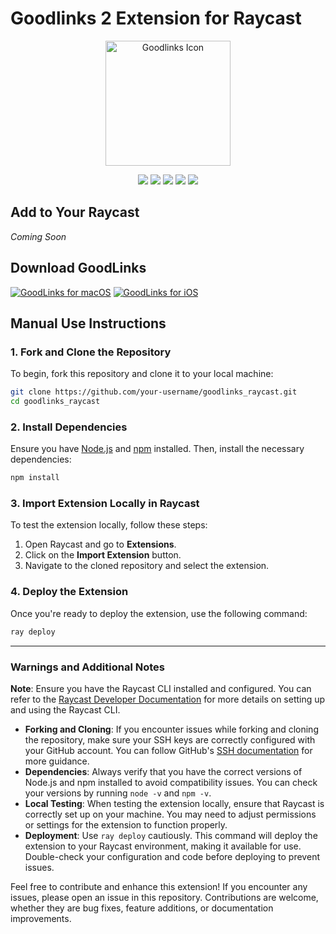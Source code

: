 # Goodlinks 2 Extension for Raycast

<p align="center">
  <img src="path/to/goodlinks.png" alt="Goodlinks Icon" width="200"/>
</p>

<p align="center">
  <a href="https://shields.io"><img src="https://img.shields.io/badge/built%20with-JavaScript-blue"></a>
  <a href="https://shields.io"><img src="https://img.shields.io/badge/built%20with-TypeScript-blue"></a>
  <a href="https://shields.io"><img src="https://img.shields.io/badge/built%20with-React-blue"></a>
  <a href="https://shields.io"><img src="https://img.shields.io/badge/built%20with-Node.js-blue"></a>
  <a href="https://shields.io"><img src="https://img.shields.io/badge/built%20with-Raycast%20API-blue"></a>
</p>

## Add to Your Raycast
_Coming Soon_

## Download GoodLinks

[![GoodLinks for macOS](https://img.shields.io/badge/Download%20on%20the%20Mac%20App%20Store-0078D6?style=for-the-badge&logo=apple&logoColor=white)](https://apps.apple.com/us/app/goodlinks/id1474335294?mt=12)
[![GoodLinks for iOS](https://img.shields.io/badge/Download%20on%20the%20App%20Store-0D96F6?style=for-the-badge&logo=apple&logoColor=white)](https://apps.apple.com/us/app/goodlinks/id1474335294)

## Manual Use Instructions

### 1. Fork and Clone the Repository
To begin, fork this repository and clone it to your local machine:

```bash
git clone https://github.com/your-username/goodlinks_raycast.git
cd goodlinks_raycast
```

### 2. Install Dependencies
Ensure you have [Node.js](https://nodejs.org/) and [npm](https://www.npmjs.com/) installed. Then, install the necessary dependencies:

```bash
npm install
```

### 3. Import Extension Locally in Raycast
To test the extension locally, follow these steps:

1. Open Raycast and go to **Extensions**.
2. Click on the **Import Extension** button.
3. Navigate to the cloned repository and select the extension.

### 4. Deploy the Extension
Once you're ready to deploy the extension, use the following command:

```bash
ray deploy
```

---

### Warnings and Additional Notes

**Note**: Ensure you have the Raycast CLI installed and configured. You can refer to the [Raycast Developer Documentation](https://developers.raycast.com/) for more details on setting up and using the Raycast CLI.

- **Forking and Cloning**: If you encounter issues while forking and cloning the repository, make sure your SSH keys are correctly configured with your GitHub account. You can follow GitHub's [SSH documentation](https://docs.github.com/en/authentication/connecting-to-github-with-ssh) for more guidance.
- **Dependencies**: Always verify that you have the correct versions of Node.js and npm installed to avoid compatibility issues. You can check your versions by running `node -v` and `npm -v`.
- **Local Testing**: When testing the extension locally, ensure that Raycast is correctly set up on your machine. You may need to adjust permissions or settings for the extension to function properly.
- **Deployment**: Use `ray deploy` cautiously. This command will deploy the extension to your Raycast environment, making it available for use. Double-check your configuration and code before deploying to prevent issues.

Feel free to contribute and enhance this extension! If you encounter any issues, please open an issue in this repository. Contributions are welcome, whether they are bug fixes, feature additions, or documentation improvements.
